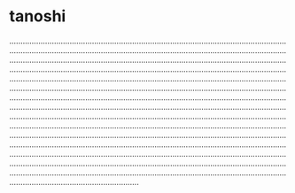 # tanoshi
..............................................................................................................................................................................................................................................................................................................................................................................................................................................................................................................................................................................................................................................................................................................................................................................................................................................................................................................................................................................................................................................................................................................................................................................................................................................................................................................................................................................................................................................................................................................................................................................................................................................................................................................................................................................................................................................................................................................................................................................................